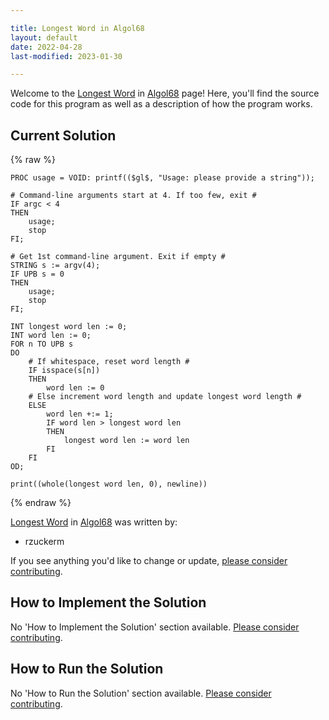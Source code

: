 ```yaml
---

title: Longest Word in Algol68
layout: default
date: 2022-04-28
last-modified: 2023-01-30

---
```


Welcome to the [Longest Word](https://sampleprograms.io/projects/longest-word) in [Algol68](https://sampleprograms.io/languages/algol68) page! Here, you'll find the source code for this program as well as a description of how the program works.

## Current Solution

{% raw %}

```algol68
PROC usage = VOID: printf(($gl$, "Usage: please provide a string"));

# Command-line arguments start at 4. If too few, exit #
IF argc < 4
THEN
    usage;
    stop
FI;

# Get 1st command-line argument. Exit if empty #
STRING s := argv(4);
IF UPB s = 0
THEN
    usage;
    stop
FI;

INT longest word len := 0;
INT word len := 0;
FOR n TO UPB s
DO
    # If whitespace, reset word length #
    IF isspace(s[n])
    THEN
        word len := 0
    # Else increment word length and update longest word length #
    ELSE
        word len +:= 1;
        IF word len > longest word len
        THEN
            longest word len := word len
        FI
    FI
OD;

print((whole(longest word len, 0), newline))
```

{% endraw %}

[Longest Word](https://sampleprograms.io/projects/longest-word) in [Algol68](https://sampleprograms.io/languages/algol68) was written by:

- rzuckerm

If you see anything you'd like to change or update, [please consider contributing](https://github.com/TheRenegadeCoder/sample-programs).

## How to Implement the Solution

No 'How to Implement the Solution' section available. [Please consider contributing](https://github.com/TheRenegadeCoder/sample-programs-website).

## How to Run the Solution

No 'How to Run the Solution' section available. [Please consider contributing](https://github.com/TheRenegadeCoder/sample-programs-website).